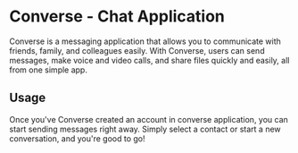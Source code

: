 # Converse - Chat Application

Converse is a messaging application that allows you to communicate with friends, family, and colleagues easily. With Converse, users can send messages, make voice and video calls, and share files quickly and easily, all from one simple app.

## Usage

Once you've Converse created an account in converse application, you can start sending messages right away. Simply select a contact or start a new conversation, and you're good to go!
 
